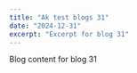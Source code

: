 ```yaml
---
title: "Ak test blogs 31"
date: "2024-12-31"
excerpt: "Excerpt for blog 31"
---
```


Blog content for blog 31